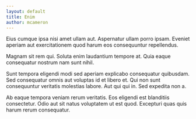 ```yaml
---
layout: default
title: Enim
author: mcameron
---
```


Eius cumque ipsa nisi amet ullam aut. Aspernatur ullam porro ipsam. Eveniet aperiam aut exercitationem quod harum eos consequuntur repellendus.

Magnam sit rem qui. Soluta enim laudantium tempore at. Quia eaque consequatur nostrum nam sunt nihil.

Sunt tempora eligendi modi sed aperiam explicabo consequatur quibusdam. Sed consequatur omnis aut voluptas id et libero et. Qui non sunt consequuntur veritatis molestias labore. Aut qui qui in. Sed expedita non a.

Ab eaque tempora veniam rerum veritatis. Eos eligendi est blanditiis consectetur. Odio aut sit natus voluptatem ut est quod. Excepturi quas quis harum rerum consequatur.
